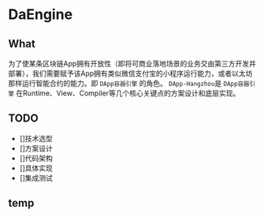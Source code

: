 # DaEngine

## What
为了使某条区块链App拥有开放性（即将可商业落地场景的业务交由第三方开发并部署），我们需要赋予该App拥有类似微信支付宝的小程序运行能力，或者以太坊那样运行智能合约的能力。即 `DApp容器引擎` 的角色。
`DApp-Hangzhou`是 `DApp容器引擎` 在Runtime、View、Compiler等几个核心关键点的方案设计和底层实现。

## TODO
- []技术选型
- []方案设计
- []代码架构
- []具体实现
- []集成测试

## temp
